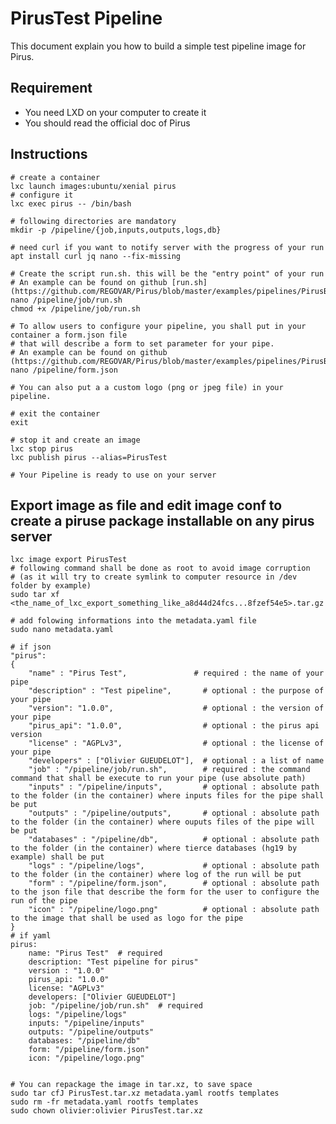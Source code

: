 # PirusTest Pipeline

This document explain you how to build a simple test pipeline image for Pirus.

## Requirement
 * You need LXD on your computer to create it
 * You should read the official doc of Pirus

## Instructions

    # create a container
    lxc launch images:ubuntu/xenial pirus
    # configure it
    lxc exec pirus -- /bin/bash

    # following directories are mandatory
    mkdir -p /pipeline/{job,inputs,outputs,logs,db}

    # need curl if you want to notify server with the progress of your run
    apt install curl jq nano --fix-missing

    # Create the script run.sh. this will be the "entry point" of your run
    # An example can be found on github [run.sh](https://github.com/REGOVAR/Pirus/blob/master/examples/pipelines/PirusBasic/run.sh)
    nano /pipeline/job/run.sh
    chmod +x /pipeline/job/run.sh

    # To allow users to configure your pipeline, you shall put in your container a form.json file
    # that will describe a form to set parameter for your pipe.
    # An example can be found on github (https://github.com/REGOVAR/Pirus/blob/master/examples/pipelines/PirusBasic/form.json)
    nano /pipeline/form.json

    # You can also put a a custom logo (png or jpeg file) in your pipeline.

    # exit the container
    exit

    # stop it and create an image
    lxc stop pirus
    lxc publish pirus --alias=PirusTest

    # Your Pipeline is ready to use on your server


## Export image as file and edit image conf to create a piruse package installable on any pirus server

    lxc image export PirusTest
    # following command shall be done as root to avoid image corruption
    # (as it will try to create symlink to computer resource in /dev folder by example)
    sudo tar xf <the_name_of_lxc_export_something_like_a8d44d24fcs...8fzef54e5>.tar.gz

    # add folowing informations into the metadata.yaml file
    sudo nano metadata.yaml

    # if json
    "pirus":
    {
        "name" : "Pirus Test",               # required : the name of your pipe
        "description" : "Test pipeline",       # optional : the purpose of your pipe
        "version": "1.0.0",                    # optional : the version of your pipe
        "pirus_api": "1.0.0",                  # optional : the pirus api version
        "license" : "AGPLv3",                  # optional : the license of your pipe
        "developers" : ["Olivier GUEUDELOT"],  # optional : a list of name
        "job" : "/pipeline/job/run.sh",        # required : the command command that shall be execute to run your pipe (use absolute path)
        "inputs" : "/pipeline/inputs",         # optional : absolute path to the folder (in the container) where inputs files for the pipe shall be put
        "outputs" : "/pipeline/outputs",       # optional : absolute path to the folder (in the container) where ouputs files of the pipe will be put
        "databases" : "/pipeline/db",          # optional : absolute path to the folder (in the container) where tierce databases (hg19 by example) shall be put
        "logs" : "/pipeline/logs",             # optional : absolute path to the folder (in the container) where log of the run will be put
        "form" : "/pipeline/form.json",        # optional : absolute path to the json file that describe the form for the user to configure the run of the pipe
        "icon" : "/pipeline/logo.png"          # optional : absolute path to the image that shall be used as logo for the pipe
    }
    # if yaml
    pirus:
        name: "Pirus Test"  # required
        description: "Test pipeline for pirus"
        version : "1.0.0"
        pirus_api: "1.0.0"
        license: "AGPLv3"
        developers: ["Olivier GUEUDELOT"]
        job: "/pipeline/job/run.sh"  # required
        logs: "/pipeline/logs"
        inputs: "/pipeline/inputs"
        outputs: "/pipeline/outputs"
        databases: "/pipeline/db"
        form: "/pipeline/form.json"
        icon: "/pipeline/logo.png"


    # You can repackage the image in tar.xz, to save space
    sudo tar cfJ PirusTest.tar.xz metadata.yaml rootfs templates
    sudo rm -fr metadata.yaml rootfs templates
    sudo chown olivier:olivier PirusTest.tar.xz
